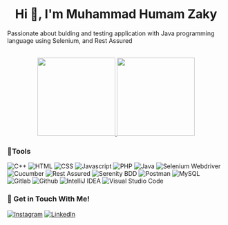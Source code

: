 <h1 align="center">Hi 👋, I'm Muhammad Humam Zaky </h1>

<p>Passionate about bulding and testing application with Java programming language using Selenium, and Rest Assured</p>


<br/>
<div align="center">
<a href="https://github.com/muhamaz">
  <img height="180em" src="https://github-readme-stats-eight-theta.vercel.app/api?username=muhamaz&show_icons=true&theme=algolia&include_all_commits=true&count_private=true"/>
  <img height="180em" src="https://github-readme-stats-eight-theta.vercel.app/api/top-langs/?username=muhamaz&layout=compact&langs_count=8&theme=algolia"/>
</a>
</div> 

### 🔨Tools
![C++](https://img.shields.io/badge/C%2B%2B-181717?style=for-the-badge&logo=c%2B%2B&logoColor=white)
![HTML](https://img.shields.io/badge/-HTML-181717?style=for-the-badge&logo=html5)
![CSS](https://img.shields.io/badge/-CSS-181717?style=for-the-badge&logo=css3)
![Javascript](https://img.shields.io/badge/-javascript-181717?style=for-the-badge&logo=javascript)
![PHP](https://img.shields.io/badge/-PHP-181717?style=for-the-badge&logo=php)
![Java](https://img.shields.io/badge/-java-181717?style=for-the-badge&logo=java)
![Selenium Webdriver](https://img.shields.io/badge/-selenium-181717?style=for-the-badge&logo=selenium)
![Cucumber](https://img.shields.io/badge/-cucumber-181717?style=for-the-badge&logo=cucumber)
![Rest Assured](https://img.shields.io/badge/-RestAssured-181717?style=for-the-badge&logo=restassured)
![Serenity BDD](https://img.shields.io/badge/-serenitybdd-181717?style=for-the-badge&logo=serenitybdd)
![Postman](https://img.shields.io/badge/-postman-181717?style=for-the-badge&logo=postman)
![MySQL](https://img.shields.io/badge/-mysql-181717?style=for-the-badge&logo=mysql&logoColor=white)
![Gitlab](https://img.shields.io/badge/-gitlab-181717?style=for-the-badge&logo=gitlab)
![Github](https://img.shields.io/badge/GitHub-100000?style=for-the-badge&logo=github&logoColor=white)
![IntelliJ IDEA](https://img.shields.io/badge/IntelliJIDEA-000000.svg?style=for-the-badge&logo=intellij-idea)
![Visual Studio Code](https://img.shields.io/badge/Visual%20Studio%20Code-181717.svg?style=for-the-badge&logo=visual-studio-code)

### 💬 Get in Touch With Me!
<a href="https://www.instagram.com/" target="_blank"><img src="https://img.shields.io/badge/Instagram-%23E4405F.svg?&style=flat-square&logo=instagram&logoColor=white" alt="Instagram"></a>
<a href="https://www.linkedin.com/in/mh-zakkk/" target="_blank"><img src="https://img.shields.io/badge/LinkedIn-%230a66c2.svg?&style=flat-square&logo=linkedin&logoColor=white" alt="LinkedIn"></a>
<!--
**muhamaz/muhamaz** is a ✨ _special_ ✨ repository because its `README.md` (this file) appears on your GitHub profile.

Here are some ideas to get you started:

- 🔭 I’m currently working on ...
- 🌱 I’m currently learning ...
- 👯 I’m looking to collaborate on ...
- 🤔 I’m looking for help with ...
- 💬 Ask me about ...
- 📫 How to reach me: ...
- 😄 Pronouns: ...
- ⚡ Fun fact: ...
-->


